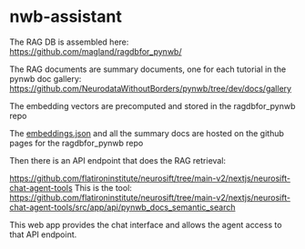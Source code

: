 # nwb-assistant

The RAG DB is assembled here:
https://github.com/magland/ragdbfor_pynwb/

The RAG documents are summary documents, one for each tutorial in the pynwb doc gallery:
https://github.com/NeurodataWithoutBorders/pynwb/tree/dev/docs/gallery

The embedding vectors are precomputed and stored in the ragdbfor_pynwb repo

The [embeddings.json](https://magland.github.io/ragdbfor_pynwb/embeddings.json) and all the summary docs are hosted on the github pages for the ragdbfor_pynwb repo

Then there is an API endpoint that does the RAG retrieval:

https://github.com/flatironinstitute/neurosift/tree/main-v2/nextjs/neurosift-chat-agent-tools
This is the tool: https://github.com/flatironinstitute/neurosift/tree/main-v2/nextjs/neurosift-chat-agent-tools/src/app/api/pynwb_docs_semantic_search

This web app provides the chat interface and allows the agent access to that API endpoint.